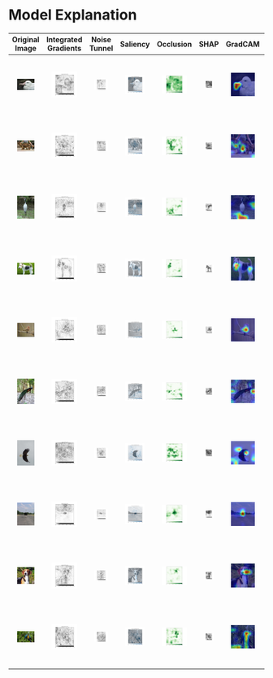 # Model Explanation  
| Original Image| Integrated Gradients                 | Noise Tunnel | Saliency | Occlusion | SHAP | GradCAM | GradCAM++ | 
| -------- | --------                 | -------- | -------- | -------- | -------- | -------- | -------- | 
| <p align="center" style="padding: 10px"><img src="src/n02058221_albatross.JPEG" width=250><br></p>                 | <p align="center" style="padding: 10px"><img src="./out/n02058221_albatross_integ_grad.png" width=250><br></p>                 | <p align="center" style="padding: 10px"><img src="./out/n02058221_albatross_integ_grad_noise.png" width=250><br></p>                 | <p align="center" style="padding: 10px"><img src="./out/n02058221_albatross_saliency.png" width=250><br></p>                 | <p align="center" style="padding: 10px"><img src="./out/n02058221_albatross_occlusion.png" width=250><br></p>                 | <p align="center" style="padding: 10px"><img src="./out/n02058221_albatross_grad_shap.png" width=250><br></p>                 | <p align="center" style="padding: 10px"><img src="./out/n02058221_albatross_gradcam.png" width=250><br></p>                 | <p align="center" style="padding: 10px"><img src="./out/n02058221_albatross_gradcampp.png" width=250><br></p> |  
| <p align="center" style="padding: 10px"><img src="src/n02102480_Sussex_spaniel.JPEG" width=250><br></p>                 | <p align="center" style="padding: 10px"><img src="./out/n02102480_Sussex_spaniel_integ_grad.png" width=250><br></p>                 | <p align="center" style="padding: 10px"><img src="./out/n02102480_Sussex_spaniel_integ_grad_noise.png" width=250><br></p>                 | <p align="center" style="padding: 10px"><img src="./out/n02102480_Sussex_spaniel_saliency.png" width=250><br></p>                 | <p align="center" style="padding: 10px"><img src="./out/n02102480_Sussex_spaniel_occlusion.png" width=250><br></p>                 | <p align="center" style="padding: 10px"><img src="./out/n02102480_Sussex_spaniel_grad_shap.png" width=250><br></p>                 | <p align="center" style="padding: 10px"><img src="./out/n02102480_Sussex_spaniel_gradcam.png" width=250><br></p>                 | <p align="center" style="padding: 10px"><img src="./out/n02102480_Sussex_spaniel_gradcampp.png" width=250><br></p> |  
| <p align="center" style="padding: 10px"><img src="src/n02012849_crane.JPEG" width=250><br></p>                 | <p align="center" style="padding: 10px"><img src="./out/n02012849_crane_integ_grad.png" width=250><br></p>                 | <p align="center" style="padding: 10px"><img src="./out/n02012849_crane_integ_grad_noise.png" width=250><br></p>                 | <p align="center" style="padding: 10px"><img src="./out/n02012849_crane_saliency.png" width=250><br></p>                 | <p align="center" style="padding: 10px"><img src="./out/n02012849_crane_occlusion.png" width=250><br></p>                 | <p align="center" style="padding: 10px"><img src="./out/n02012849_crane_grad_shap.png" width=250><br></p>                 | <p align="center" style="padding: 10px"><img src="./out/n02012849_crane_gradcam.png" width=250><br></p>                 | <p align="center" style="padding: 10px"><img src="./out/n02012849_crane_gradcampp.png" width=250><br></p> |  
| <p align="center" style="padding: 10px"><img src="src/n02095314_wire-haired_fox_terrier.JPEG" width=250><br></p>                 | <p align="center" style="padding: 10px"><img src="./out/n02095314_wire-haired_fox_terrier_integ_grad.png" width=250><br></p>                 | <p align="center" style="padding: 10px"><img src="./out/n02095314_wire-haired_fox_terrier_integ_grad_noise.png" width=250><br></p>                 | <p align="center" style="padding: 10px"><img src="./out/n02095314_wire-haired_fox_terrier_saliency.png" width=250><br></p>                 | <p align="center" style="padding: 10px"><img src="./out/n02095314_wire-haired_fox_terrier_occlusion.png" width=250><br></p>                 | <p align="center" style="padding: 10px"><img src="./out/n02095314_wire-haired_fox_terrier_grad_shap.png" width=250><br></p>                 | <p align="center" style="padding: 10px"><img src="./out/n02095314_wire-haired_fox_terrier_gradcam.png" width=250><br></p>                 | <p align="center" style="padding: 10px"><img src="./out/n02095314_wire-haired_fox_terrier_gradcampp.png" width=250><br></p> |  
| <p align="center" style="padding: 10px"><img src="src/n01532829_house_finch.JPEG" width=250><br></p>                 | <p align="center" style="padding: 10px"><img src="./out/n01532829_house_finch_integ_grad.png" width=250><br></p>                 | <p align="center" style="padding: 10px"><img src="./out/n01532829_house_finch_integ_grad_noise.png" width=250><br></p>                 | <p align="center" style="padding: 10px"><img src="./out/n01532829_house_finch_saliency.png" width=250><br></p>                 | <p align="center" style="padding: 10px"><img src="./out/n01532829_house_finch_occlusion.png" width=250><br></p>                 | <p align="center" style="padding: 10px"><img src="./out/n01532829_house_finch_grad_shap.png" width=250><br></p>                 | <p align="center" style="padding: 10px"><img src="./out/n01532829_house_finch_gradcam.png" width=250><br></p>                 | <p align="center" style="padding: 10px"><img src="./out/n01532829_house_finch_gradcampp.png" width=250><br></p> |  
| <p align="center" style="padding: 10px"><img src="src/n01806143_peacock.JPEG" width=250><br></p>                 | <p align="center" style="padding: 10px"><img src="./out/n01806143_peacock_integ_grad.png" width=250><br></p>                 | <p align="center" style="padding: 10px"><img src="./out/n01806143_peacock_integ_grad_noise.png" width=250><br></p>                 | <p align="center" style="padding: 10px"><img src="./out/n01806143_peacock_saliency.png" width=250><br></p>                 | <p align="center" style="padding: 10px"><img src="./out/n01806143_peacock_occlusion.png" width=250><br></p>                 | <p align="center" style="padding: 10px"><img src="./out/n01806143_peacock_grad_shap.png" width=250><br></p>                 | <p align="center" style="padding: 10px"><img src="./out/n01806143_peacock_gradcam.png" width=250><br></p>                 | <p align="center" style="padding: 10px"><img src="./out/n01806143_peacock_gradcampp.png" width=250><br></p> |  
| <p align="center" style="padding: 10px"><img src="src/n01614925_bald_eagle.JPEG" width=250><br></p>                 | <p align="center" style="padding: 10px"><img src="./out/n01614925_bald_eagle_integ_grad.png" width=250><br></p>                 | <p align="center" style="padding: 10px"><img src="./out/n01614925_bald_eagle_integ_grad_noise.png" width=250><br></p>                 | <p align="center" style="padding: 10px"><img src="./out/n01614925_bald_eagle_saliency.png" width=250><br></p>                 | <p align="center" style="padding: 10px"><img src="./out/n01614925_bald_eagle_occlusion.png" width=250><br></p>                 | <p align="center" style="padding: 10px"><img src="./out/n01614925_bald_eagle_grad_shap.png" width=250><br></p>                 | <p align="center" style="padding: 10px"><img src="./out/n01614925_bald_eagle_gradcam.png" width=250><br></p>                 | <p align="center" style="padding: 10px"><img src="./out/n01614925_bald_eagle_gradcampp.png" width=250><br></p> |  
| <p align="center" style="padding: 10px"><img src="src/n01518878_ostrich.JPEG" width=250><br></p>                 | <p align="center" style="padding: 10px"><img src="./out/n01518878_ostrich_integ_grad.png" width=250><br></p>                 | <p align="center" style="padding: 10px"><img src="./out/n01518878_ostrich_integ_grad_noise.png" width=250><br></p>                 | <p align="center" style="padding: 10px"><img src="./out/n01518878_ostrich_saliency.png" width=250><br></p>                 | <p align="center" style="padding: 10px"><img src="./out/n01518878_ostrich_occlusion.png" width=250><br></p>                 | <p align="center" style="padding: 10px"><img src="./out/n01518878_ostrich_grad_shap.png" width=250><br></p>                 | <p align="center" style="padding: 10px"><img src="./out/n01518878_ostrich_gradcam.png" width=250><br></p>                 | <p align="center" style="padding: 10px"><img src="./out/n01518878_ostrich_gradcampp.png" width=250><br></p> |  
| <p align="center" style="padding: 10px"><img src="src/n02089973_English_foxhound.JPEG" width=250><br></p>                 | <p align="center" style="padding: 10px"><img src="./out/n02089973_English_foxhound_integ_grad.png" width=250><br></p>                 | <p align="center" style="padding: 10px"><img src="./out/n02089973_English_foxhound_integ_grad_noise.png" width=250><br></p>                 | <p align="center" style="padding: 10px"><img src="./out/n02089973_English_foxhound_saliency.png" width=250><br></p>                 | <p align="center" style="padding: 10px"><img src="./out/n02089973_English_foxhound_occlusion.png" width=250><br></p>                 | <p align="center" style="padding: 10px"><img src="./out/n02089973_English_foxhound_grad_shap.png" width=250><br></p>                 | <p align="center" style="padding: 10px"><img src="./out/n02089973_English_foxhound_gradcam.png" width=250><br></p>                 | <p align="center" style="padding: 10px"><img src="./out/n02089973_English_foxhound_gradcampp.png" width=250><br></p> |  
| <p align="center" style="padding: 10px"><img src="src/n01818515_macaw.JPEG" width=250><br></p>                 | <p align="center" style="padding: 10px"><img src="./out/n01818515_macaw_integ_grad.png" width=250><br></p>                 | <p align="center" style="padding: 10px"><img src="./out/n01818515_macaw_integ_grad_noise.png" width=250><br></p>                 | <p align="center" style="padding: 10px"><img src="./out/n01818515_macaw_saliency.png" width=250><br></p>                 | <p align="center" style="padding: 10px"><img src="./out/n01818515_macaw_occlusion.png" width=250><br></p>                 | <p align="center" style="padding: 10px"><img src="./out/n01818515_macaw_grad_shap.png" width=250><br></p>                 | <p align="center" style="padding: 10px"><img src="./out/n01818515_macaw_gradcam.png" width=250><br></p>                 | <p align="center" style="padding: 10px"><img src="./out/n01818515_macaw_gradcampp.png" width=250><br></p> |  
